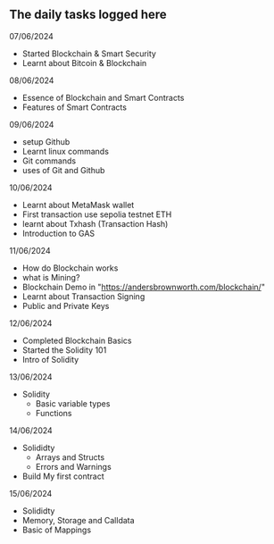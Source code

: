 ## The daily tasks logged here

07/06/2024
 - Started Blockchain & Smart Security
 - Learnt about Bitcoin & Blockchain

08/06/2024
 - Essence of Blockchain and Smart Contracts
 - Features of Smart Contracts

09/06/2024
 - setup Github
 - Learnt linux commands
 - Git commands
 - uses of Git and Github

10/06/2024 
 - Learnt about MetaMask wallet
 - First transaction use sepolia testnet ETH
 - learnt about Txhash (Transaction Hash)
 - Introduction to GAS 

11/06/2024
 - How do Blockchain works
 - what is Mining?
 - Blockchain Demo in "https://andersbrownworth.com/blockchain/"
 - Learnt about Transaction Signing
 - Public and Private Keys

12/06/2024
 - Completed Blockchain Basics
 - Started the Solidity 101
 - Intro of Solidity

13/06/2024
 - Solidity
   - Basic variable types
   - Functions
   
14/06/2024
 - Solididty
   - Arrays and Structs
   - Errors and Warnings
 - Build My first contract

15/06/2024
 - Solididty
  - Memory, Storage and Calldata
  - Basic of Mappings
